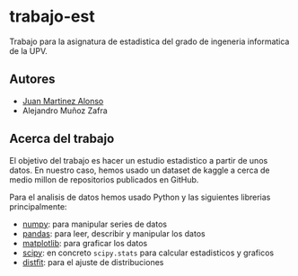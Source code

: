 # trabajo-est

Trabajo para la asignatura de estadistica del grado de ingeneria informatica de la UPV.

## Autores

* [Juan Martinez Alonso](github.com/jmaralo)
* Alejandro Muñoz Zafra

## Acerca del trabajo

El objetivo del trabajo es hacer un estudio estadistico a partir de unos datos. En nuestro caso, hemos usado un dataset de kaggle a cerca de medio millon de repositorios publicados en GitHub.

Para el analisis de datos hemos usado Python y las siguientes librerias principalmente:

* [numpy](https://numpy.org/): para manipular series de datos
* [pandas](https://pandas.pydata.org/): para leer, describir y manipular los datos
* [matplotlib](https://matplotlib.org/): para graficar los datos
* [scipy](https://scipy.org/): en concreto `scipy.stats` para calcular estadisticos y graficos
* [distfit](https://erdogant.github.io/distfit/pages/html/index.html): para el ajuste de distribuciones
